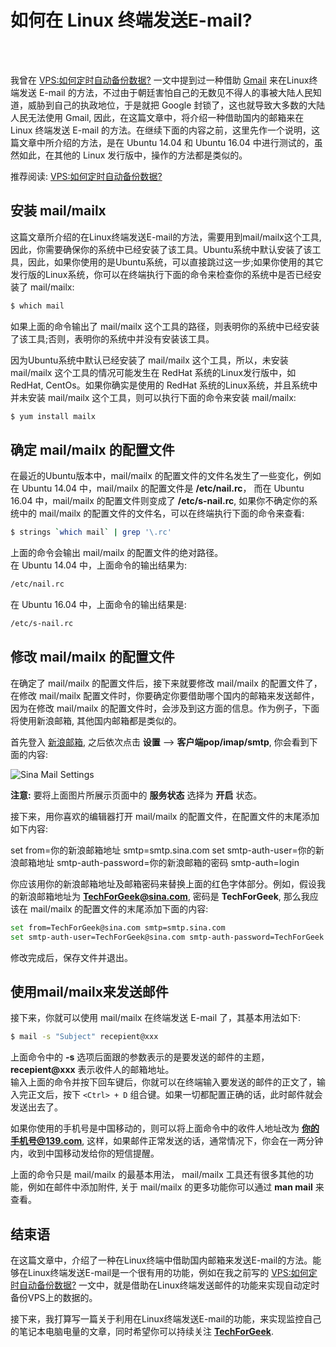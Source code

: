# 如何在 Linux 终端发送E-mail?
<!--
2016-12-10
--><br /><br />

我曾在 [VPS:如何定时自动备份数据?][1] 一文中提到过一种借助 [Gmail][2] 来在Linux终端发送 E-mail 的方法，不过由于朝廷害怕自己的无数见不得人的事被大陆人民知道，威胁到自己的执政地位，于是就把 Google 封锁了，这也就导致大多数的大陆人民无法使用 Gmail, 因此，在这篇文章中，将介绍一种借助国内的邮箱来在 Linux 终端发送 E-mail 的方法。在继续下面的内容之前，这里先作一个说明，这篇文章中所介绍的方法，是在 Ubuntu 14.04 和 Ubuntu 16.04 中进行测试的，虽然如此，在其他的 Linux 发行版中，操作的方法都是类似的。     

推荐阅读: [VPS:如何定时自动备份数据?][1]     

## 安装 mail/mailx    

这篇文章所介绍的在Linux终端发送E-mail的方法，需要用到mail/mailx这个工具, 因此，你需要确保你的系统中已经安装了该工具。Ubuntu系统中默认安装了该工具，因此，如果你使用的是Ubuntu系统，可以直接跳过这一步;如果你使用的其它发行版的Linux系统，你可以在终端执行下面的命令来检查你的系统中是否已经安装了 mail/mailx:       

```bash
$ which mail
```
如果上面的命令输出了 mail/mailx 这个工具的路径，则表明你的系统中已经安装了该工具;否则，表明你的系统中并没有安装该工具。       

因为Ubuntu系统中默认已经安装了 mail/mailx 这个工具，所以，未安装 mail/mailx 这个工具的情况可能发生在 RedHat 系统的Linux发行版中，如 RedHat, CentOs。如果你确实是使用的 RedHat 系统的Linux系统，并且系统中并未安装 mail/mailx 这个工具，则可以执行下面的命令来安装 mail/mailx:    

```bash
$ yum install mailx
```

## 确定 mail/mailx 的配置文件   

在最近的Ubuntu版本中，mail/mailx 的配置文件的文件名发生了一些变化，例如在 Ubuntu 14.04 中，mail/mailx 的配置文件是 **/etc/nail.rc**， 而在 Ubuntu 16.04 中，mail/mailx 的配置文件则变成了 **/etc/s-nail.rc**, 如果你不确定你的系统中的 mail/mailx 的配置文件的文件名，可以在终端执行下面的命令来查看:        

```bash
$ strings `which mail` | grep '\.rc'
```

上面的命令会输出 mail/mailx 的配置文件的绝对路径。                
在 Ubuntu 14.04 中，上面命令的输出结果为:    

```bash
/etc/nail.rc
```
在 Ubuntu 16.04 中，上面命令的输出结果是:    

```bash
/etc/s-nail.rc
```

## 修改 mail/mailx 的配置文件     

在确定了 mail/mailx 的配置文件后，接下来就要修改 mail/mailx 的配置文件了，在修改 mail/mailx 配置文件时，你要确定你要借助哪个国内的邮箱来发送邮件，因为在修改 mail/mailx 的配置文件时，会涉及到这方面的信息。作为例子，下面将使用新浪邮箱, 其他国内邮箱都是类似的。      

首先登入 [新浪邮箱][3], 之后依次点击 **设置** --> **客户端pop/imap/smtp**, 你会看到下面的内容:   

![Sina Mail Settings][4]    

**注意:** 要将上面图片所展示页面中的 **服务状态** 选择为 **开启** 状态。   

接下来，用你喜欢的编辑器打开 mail/mailx 的配置文件，在配置文件的末尾添加如下内容:          

set from=你的新浪邮箱地址 smtp=smtp.sina.com
set smtp-auth-user=你的新浪邮箱地址 smtp-auth-password=你的新浪邮箱的密码 smtp-auth=login

你应该用你的新浪邮箱地址及邮箱密码来替换上面的红色字体部分。例如，假设我的新浪邮箱地址为 **TechForGeek@sina.com**, 密码是 **TechForGeek**, 那么我应该在 mail/mailx 的配置文件的末尾添加下面的内容:         

```bash
set from=TechForGeek@sina.com smtp=smtp.sina.com
set smtp-auth-user=TechForGeek@sina.com smtp-auth-password=TechForGeek smtp-auth=login
```
修改完成后，保存文件并退出。     

## 使用mail/mailx来发送邮件     

接下来，你就可以使用 mail/mailx 在终端发送 E-mail 了，其基本用法如下:             

```bash
$ mail -s "Subject" recepient@xxx
```
上面命令中的 **-s** 选项后面跟的参数表示的是要发送的邮件的主题， **recepient@xxx** 表示收件人的邮箱地址。              
输入上面的命令并按下回车键后，你就可以在终端输入要发送的邮件的正文了，输入完正文后，按下 `<Ctrl> + D` 组合键。如果一切都配置正确的话，此时邮件就会发送出去了。     

如果你使用的手机号是中国移动的，则可以将上面命令中的收件人地址改为 **你的手机号@139.com**, 这样，如果邮件正常发送的话，通常情况下，你会在一两分钟内，收到中国移动发给你的短信提醒。    

上面的命令只是 mail/mailx 的最基本用法， mail/mailx 工具还有很多其他的功能，例如在邮件中添加附件, 关于 mail/mailx 的更多功能你可以通过 **man mail** 来查看。     

## 结束语    

在这篇文章中，介绍了一种在Linux终端中借助国内邮箱来发送E-mail的方法。能够在Linux终端发送E-mail是一个很有用的功能，例如在我之前写的 [VPS:如何定时自动备份数据?][1] 一文中，就是借助在Linux终端发送邮件的功能来实现自动定时备份VPS上的数据的。     

接下来，我打算写一篇关于利用在Linux终端发送E-mail的功能，来实现监控自己的笔记本电脑电量的文章，同时希望你可以持续关注 **[TechForGeek][5]**.         

[1]: how_to_auto_backup_on_vps.html    
[2]: https://en.wikipedia.org/wiki/Gmail
[3]: mail.sina.com
[4]: https://c7.staticflickr.com/1/669/31404376982_9b81384d5a_z.jpg      
[5]: https://www.techforgeek.info   


<!--
Reference: 
http://www.linuxidc.com/Linux/2013-06/85298.htm     
https://www.quppa.net/blog/2016/04/27/ubuntu-16-04-heirloom-mailx-is-replaced-by-s-nail
-->
